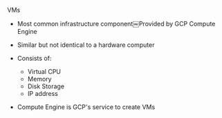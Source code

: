VMs

- Most common infrastructure component￼Provided by GCP Compute Engine
- Similar but not identical to a hardware computer
- Consists of:
    
    - Virtual CPU
    - Memory
    - Disk Storage
    - IP address
- Compute Engine is GCP's service to create VMs